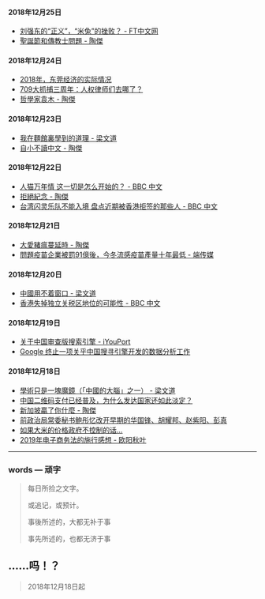 #### 2018年12月25日

- [刘强东的“正义”，“米兔”的挫败？ - FT中文网](https://ms64mb.github.io/words/20181225-1刘强东的正义)
- [聖誕節和傳教士問題 - 陶傑](https://ms64mb.github.io/words/20181225-2圣诞节和传教士)

#### 2018年12月24日

- [2018年，东莞经济的实际情况](https://ms64mb.github.io/words/20181224-1东莞经济的实际情况)
- [709大抓捕三周年：人权律师们去哪了？](https://ms64mb.github.io/words/20181224-2人权律师们去哪了)
- [哲學家袁木 - 陶傑](https://ms64mb.github.io/words/20181224-3哲學家袁木)

#### 2018年12月23日

- [我在麵館裏學到的道理 - 梁文道](https://ms64mb.github.io/words/20181223-1我在麵館裏學到的道理)
- [自小不讀中文 - 陶傑](https://ms64mb.github.io/words/20181223-2自小不讀中文)

#### 2018年12月22日

- [人猫万年情 这一切是怎么开始的？ - BBC 中文](https://ms64mb.github.io/words/20181222-1人猫万年情)
- [拒絕紀念 - 陶傑](https://ms64mb.github.io/words/20181222-2拒绝纪念)
- [台湾闪灵乐队不能入境 盘点近期被香港拒签的那些人 - BBC 中文](https://ms64mb.github.io/words/20181222-3香港拒入)


#### 2018年12月21日

- [大愛豬瘟蔓延時 - 陶傑](https://ms64mb.github.io/words/20181221-1大愛豬瘟蔓延時)
- [問題疫苗企業被罰91億後，今冬流感疫苗產量十年最低 - 端传媒](https://ms64mb.github.io/words/20181221-2今冬流感疫苗產量十年最低)

#### 2018年12月20日

- [中國用不着窗口 - 梁文道](https://ms64mb.github.io/words/20181220-1中國用不着窗口)
- [香港失掉独立关税区地位的可能性 - BBC 中文](https://ms64mb.github.io/words/20181220-2香港失掉独立关税区地位的可能性)

#### 2018年12月19日

- [关于中国审查版搜索引擎 - iYouPort](https://ms64mb.github.io/words/20181219-1中国版搜索引擎)
- [Google 终止一项关乎中国搜寻引擎开发的数据分析工作](https://ms64mb.github.io/words/20181219-2谷歌终止265)

#### 2018年12月18日

- [學術只是一塊魔鏡（「中國的大腦」之一） - 梁文道](https://ms64mb.github.io/words/20181218-1梁文道)
- [中国二维码支付已经普及，为什么发达国家还如此淡定？](https://ms64mb.github.io/words/20181218-2日本二维码支付)
- [新加坡贏了你什麼 - 陶傑](https://ms64mb.github.io/words/20181218-3陶杰)
- [前政治局常委秘书鲍彤忆改开早期的华国锋、胡耀邦、赵紫阳、彭真](https://ms64mb.github.io/words/20181218-4鲍彤说)
- [如果大米的价格政府不控制的话…](https://ms64mb.github.io/words/20181218-5大米)
- [2019年电子商务法的施行感想 - 欧阳秋叶](https://ms64mb.github.io/words/20181218-6电商法欧阳秋叶)

-----
### words — 顽字

> 每日所捡之文字。
> 
> 或追记，或预计。
> 
> 事後所述的，大都无补于事
> 
> 事先所述的，也都无济于事
> 
## ……吗！？
>
>
> 2018年12月18日起

